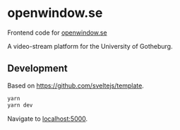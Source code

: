 # openwindow.se

Frontend code for [openwindow.se](https://openwindow.se/)

A video-stream platform for the University of Gotheburg.

## Development

Based on https://github.com/sveltejs/template.

```bash
yarn
yarn dev
```

Navigate to [localhost:5000](http://localhost:5000).
